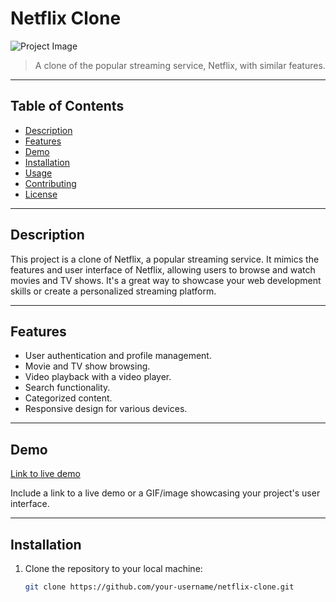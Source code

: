# Netflix Clone

![Project Image](project_image.png)  <!-- Include a project image or logo if available -->

> A clone of the popular streaming service, Netflix, with similar features.

---

## Table of Contents

- [Description](#description)
- [Features](#features)
- [Demo](#demo)
- [Installation](#installation)
- [Usage](#usage)
- [Contributing](#contributing)
- [License](#license)

---

## Description

This project is a clone of Netflix, a popular streaming service. It mimics the features and user interface of Netflix, allowing users to browse and watch movies and TV shows. It's a great way to showcase your web development skills or create a personalized streaming platform.

---

## Features

- User authentication and profile management.
- Movie and TV show browsing.
- Video playback with a video player.
- Search functionality.
- Categorized content.
- Responsive design for various devices.

---

## Demo

[Link to live demo](https://your-demo-link.com)

Include a link to a live demo or a GIF/image showcasing your project's user interface.

---

## Installation

1. Clone the repository to your local machine:

   ```bash
   git clone https://github.com/your-username/netflix-clone.git

